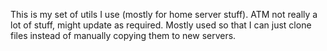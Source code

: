 This is my set of utils I use (mostly for home server stuff). ATM not really a lot of stuff, might update as required. Mostly used so that I can just clone files instead of manually copying them to new servers.
